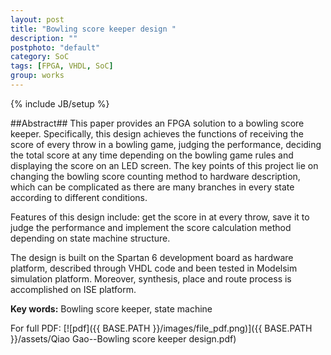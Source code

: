 ```yaml
---
layout: post
title: "Bowling score keeper design "
description: ""
postphoto: "default"
category: SoC
tags: [FPGA, VHDL, SoC]
group: works
---
```

{% include JB/setup %}

##Abstract##
This paper provides an FPGA solution to a bowling score keeper. Specifically, 
this design achieves the functions of receiving the score of every throw in a 
bowling game, judging the performance, deciding the total score at any time 
depending on the bowling game rules and displaying the score on an LED screen. 
The key points of this project lie on changing the bowling score counting method 
to hardware description, which can be complicated as there are many branches in 
every state according to different conditions. 

Features of this design include: get the score in at every throw, save it to judge the performance and implement 
the score calculation method depending on state machine structure. 

The design is built on the Spartan 6 development board as hardware platform, described 
through VHDL code and been tested in Modelsim simulation platform. Moreover, 
synthesis, place and route process is accomplished on ISE platform.  

**Key words:** Bowling score keeper, state machine 

For full PDF: [![pdf]({{ BASE.PATH }}/images/file_pdf.png)]({{ BASE.PATH }}/assets/Qiao Gao--Bowling score keeper design.pdf)